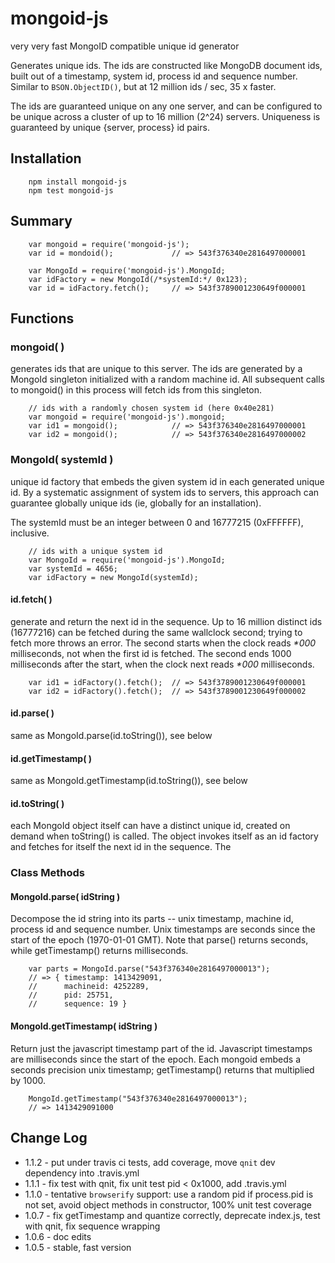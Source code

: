 mongoid-js
==========

very very fast MongoID compatible unique id generator

Generates unique ids.  The ids are constructed like MongoDB document ids,
built out of a timestamp, system id, process id and sequence number.  Similar
to `BSON.ObjectID()`, but at 12 million ids / sec, 35 x faster.

The ids are guaranteed unique on any one server, and can be configured
to be unique across a cluster of up to 16 million (2^24) servers.
Uniqueness is guaranteed by unique {server, process} id pairs.


## Installation

        npm install mongoid-js
        npm test mongoid-js


## Summary

        var mongoid = require('mongoid-js');
        var id = mondoid();             // => 543f376340e2816497000001

        var MongoId = require('mongoid-js').MongoId;
        var idFactory = new MongoId(/*systemId:*/ 0x123);
        var id = idFactory.fetch();     // => 543f3789001230649f000001


## Functions

### mongoid( )

generates ids that are unique to this server.  The ids are generated by a
MongoId singleton initialized with a random machine id.  All subsequent calls
to mongoid() in this process will fetch ids from this singleton.

        // ids with a randomly chosen system id (here 0x40e281)
        var mongoid = require('mongoid-js').mongoid;
        var id1 = mongoid();            // => 543f376340e2816497000001
        var id2 = mongoid();            // => 543f376340e2816497000002

### MongoId( systemId )

unique id factory that embeds the given system id in each generated unique id.
By a systematic assignment of system ids to servers, this approach can guarantee
globally unique ids (ie, globally for an installation).

The systemId must be an integer between 0 and 16777215 (0xFFFFFF), inclusive.

        // ids with a unique system id
        var MongoId = require('mongoid-js').MongoId;
        var systemId = 4656;
        var idFactory = new MongoId(systemId);

#### id.fetch( )

generate and return the next id in the sequence.  Up to 16 million distinct
ids (16777216) can be fetched during the same wallclock second; trying to
fetch more throws an error.  The second starts when the clock reads _*000_
milliseconds, not when the first id is fetched.  The second ends 1000
milliseconds after the start, when the clock next reads _*000_ milliseconds.

        var id1 = idFactory().fetch();  // => 543f3789001230649f000001
        var id2 = idFactory().fetch();  // => 543f3789001230649f000002

#### id.parse( )

same as MongoId.parse(id.toString()), see below

#### id.getTimestamp( )

same as MongoId.getTimestamp(id.toString()), see below

#### id.toString( )

each MongoId object itself can have a distinct unique id, created on demand
when toString() is called.  The object invokes itself as an id factory and
fetches for itself the next id in the sequence.  The

### Class Methods

#### MongoId.parse( idString )

Decompose the id string into its parts -- unix timestamp, machine id,
process id and sequence number.  Unix timestamps are seconds since the
start of the epoch (1970-01-01 GMT).  Note that parse() returns seconds,
while getTimestamp() returns milliseconds.

        var parts = MongoId.parse("543f376340e2816497000013");
        // => { timestamp: 1413429091,
        //      machineid: 4252289,
        //      pid: 25751,
        //      sequence: 19 }

#### MongoId.getTimestamp( idString )

Return just the javascript timestamp part of the id.  Javascript timestamps
are milliseconds since the start of the epoch.  Each mongoid embeds a seconds
precision unix timestamp; getTimestamp() returns that multiplied by 1000.

        MongoId.getTimestamp("543f376340e2816497000013");
        // => 1413429091000


Change Log
----------

- 1.1.2 - put under travis ci tests, add coverage,  move `qnit` dev dependency into .travis.yml
- 1.1.1 - fix test with qnit, fix unit test pid < 0x1000, add .travis.yml
- 1.1.0 - tentative `browserify` support: use a random pid if process.pid is not set, avoid object methods in constructor, 100% unit test coverage
- 1.0.7 - fix getTimestamp and quantize correctly, deprecate index.js, test with qnit, fix sequence wrapping
- 1.0.6 - doc edits
- 1.0.5 - stable, fast version
